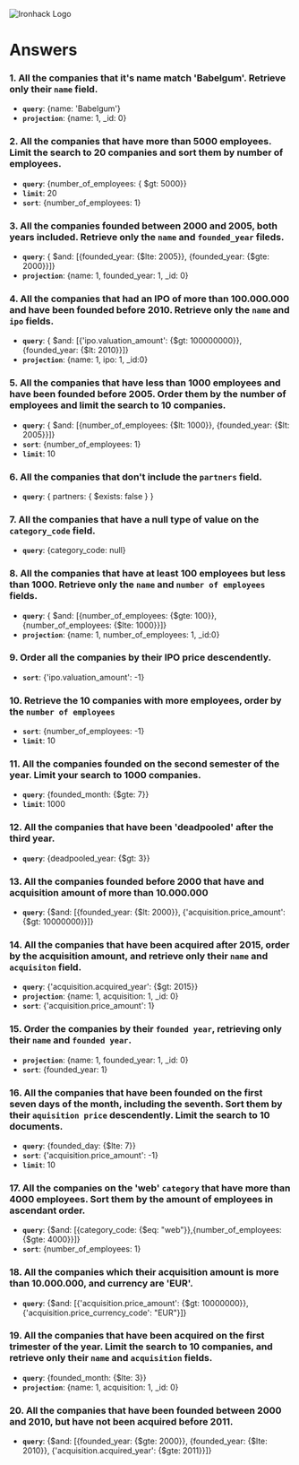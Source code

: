 ![Ironhack Logo](https://i.imgur.com/1QgrNNw.png)

# Answers

### 1. All the companies that it's name match 'Babelgum'. Retrieve only their `name` field.

- **`query`**: {name: 'Babelgum'}
- **`projection`**: {name: 1, _id: 0}

### 2. All the companies that have more than 5000 employees. Limit the search to 20 companies and sort them by **number of employees**.

- **`query`**: {number_of_employees: { $gt: 5000}}
- **`limit`**: 20
- **`sort`**: {number_of_employees: 1}


### 3. All the companies founded between 2000 and 2005, both years included. Retrieve only the `name` and `founded_year` fileds.

- **`query`**: { $and: [{founded_year: {$lte: 2005}}, {founded_year: {$gte: 2000}}]}
- **`projection`**: {name: 1, founded_year: 1, _id: 0}

### 4. All the companies that had an IPO of more than 100.000.000 and have been founded before 2010. Retrieve only the `name` and `ipo` fields.

- **`query`**: { $and: [{'ipo.valuation_amount': {$gt: 100000000}}, {founded_year: {$lt: 2010}}]}
- **`projection`**: {name: 1, ipo: 1, _id:0}

### 5. All the companies that have less than 1000 employees and have been founded before 2005. Order them by the number of employees and limit the search to 10 companies.

- **`query`**: { $and: [{number_of_employees: {$lt: 1000}}, {founded_year: {$lt: 2005}}]}
- **`sort`**: {number_of_employees: 1}
- **`limit`**: 10

### 6. All the companies that don't include the `partners` field.

- **`query`**: { partners: { $exists: false } }

### 7. All the companies that have a null type of value on the `category_code` field.

- **`query`**: {category_code: null}

### 8. All the companies that have at least 100 employees but less than 1000. Retrieve only the `name` and `number of employees` fields.

- **`query`**: { $and: [{number_of_employees: {$gte: 100}}, {number_of_employees: {$lte: 1000}}]}
- **`projection`**: {name: 1, number_of_employees: 1, _id:0}

### 9. Order all the companies by their IPO price descendently.

- **`sort`**: {'ipo.valuation_amount': -1}

### 10. Retrieve the 10 companies with more employees, order by the `number of employees`

- **`sort`**: {number_of_employees: -1}
- **`limit`**: 10

### 11. All the companies founded on the second semester of the year. Limit your search to 1000 companies.

- **`query`**: {founded_month: {$gte: 7}}
- **`limit`**: 1000

### 12. All the companies that have been 'deadpooled' after the third year.

- **`query`**: {deadpooled_year: {$gt: 3}}

### 13. All the companies founded before 2000 that have and acquisition amount of more than 10.000.000

- **`query`**: {$and: [{founded_year: {$lt: 2000}}, {'acquisition.price_amount': {$gt: 10000000}}]}

### 14. All the companies that have been acquired after 2015, order by the acquisition amount, and retrieve only their `name` and `acquisiton` field.

- **`query`**: {'acquisition.acquired_year': {$gt: 2015}}
- **`projection`**: {name: 1, acquisition: 1, _id: 0}
- **`sort`**: {'acquisition.price_amount': 1}

### 15. Order the companies by their `founded year`, retrieving only their `name` and `founded year`.

- **`projection`**: {name: 1, founded_year: 1, _id: 0}
- **`sort`**: {founded_year: 1}

### 16. All the companies that have been founded on the first seven days of the month, including the seventh. Sort them by their `aquisition price` descendently. Limit the search to 10 documents.

- **`query`**: {founded_day: {$lte: 7}}
- **`sort`**: {'acquisition.price_amount': -1}
- **`limit`**: 10

### 17. All the companies on the 'web' `category` that have more than 4000 employees. Sort them by the amount of employees in ascendant order.

- **`query`**: {$and: [{category_code: {$eq: "web"}},{number_of_employees: {$gte: 4000}}]}
- **`sort`**: {number_of_employees: 1}

### 18. All the companies which their acquisition amount is more than 10.000.000, and currency are 'EUR'.

- **`query`**: {$and: [{'acquisition.price_amount': {$gt: 10000000}},{'acquisition.price_currency_code': "EUR"}]}

### 19. All the companies that have been acquired on the first trimester of the year. Limit the search to 10 companies, and retrieve only their `name` and `acquisition` fields.

- **`query`**: {founded_month: {$lte: 3}}
- **`projection`**: {name: 1, acquisition: 1, _id: 0}

### 20. All the companies that have been founded between 2000 and 2010, but have not been acquired before 2011.

- **`query`**: {$and: [{founded_year: {$gte: 2000}}, {founded_year: {$lte: 2010}}, {'acquisition.acquired_year': {$gte: 2011}}]}
